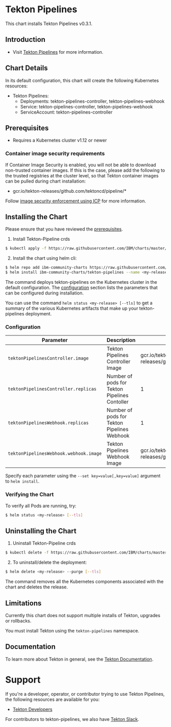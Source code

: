 # Tekton Pipelines

This chart installs Tekton Pipelines v0.3.1.

## Introduction

- Visit [Tekton Pipelines](https://github.com/tektoncd/pipeline/blob/master/README.md) for more information.

## Chart Details

In its default configuration, this chart will create the following Kubernetes resources:

- Tekton Pipelines:
    - Deployments: tekton-pipelines-controller, tekton-pipelines-webhook
    - Service: tekton-pipelines-controller, tekton-pipelines-webhook
    - ServiceAccount: tekton-pipelines-controller

## Prerequisites

- Requires a Kubernetes cluster v1.12 or newer

### Container image security requirements

If Container Image Security is enabled, you will not be able to download non-trusted container images. If this is the case, please add the following to the trusted registries at the cluster level, so that Tekton container images can be pulled during chart installation:

- gcr.io/tekton-releases/github.com/tektoncd/pipeline/*

Follow [image security enforcement using ICP](https://www.ibm.com/support/knowledgecenter/SSBS6K_3.1.1/manage_images/image_security.html) for more information.


## Installing the Chart

Please ensure that you have reviewed the [prerequisites](#prerequisites).

1. Install Tekton-Pipeline crds
```bash
$ kubectl apply -f https://raw.githubusercontent.com/IBM/charts/master/community/tekton-pipelines/all-crds.yaml
```

2. Install the chart using helm cli:

```bash
$ helm repo add ibm-community-charts https://raw.githubusercontent.com/IBM/charts/master/repo/community
$ helm install ibm-community-charts/tekton-pipelines --name <my-release> [--tls]
```

The command deploys tekton-pipelines on the Kubernetes cluster in the default configuration.  The [configuration](#configuration) section lists the parameters that can be configured during installation.

You can use the command ```helm status <my-release> [--tls]``` to get a summary of the various Kubernetes artifacts that make up your tekton-pipelines deployment.

### Configuration

| Parameter                                  | Description                              | Default |
|--------------------------------------------|------------------------------------------|---------|
| `tektonPipelinesController.image`                    | Tekton Pipelines Controller Image                   | gcr.io/tekton-releases/github.com/tektoncd/pipeline/cmd/controller@sha256:e9128c33f5ee55c9d7fcafc914487a23dd0348e45bf14e644d71f8b73dae9061    |
| `tektonPipelinesController.replicas`                 | Number of pods for Tekton Pipelines Contoller       |    1      |
| `tektonPipelinesWebhook.replicas`                    | Number of pods for Tekton Pipelines Webhook         |    1      |
| `tektonPipelinesWebhook.webhook.image`                       | Tekton Pipelines Webhook Image                      | gcr.io/tekton-releases/github.com/tektoncd/pipeline/cmd/webhook@sha256:9842623ed07f6efc0dac227dab263e295f7ddc48ab029b20a7ee0ec1e66b0c4a  |

Specify each parameter using the `--set key=value[,key=value]` argument to `helm install`.

### Verifying the Chart

To verify all Pods are running, try:
```bash
$ helm status <my-release> [--tls]
```

## Uninstalling the Chart

1. Uninstall Tekton-Pipeline crds
```bash
$ kubectl delete -f https://raw.githubusercontent.com/IBM/charts/master/community/tekton-pipelines/all-crds.yaml
```

2. To uninstall/delete the deployment:
```bash
$ helm delete <my-release> --purge [--tls]
```

The command removes all the Kubernetes components associated with the chart and deletes the release.

## Limitations

Currently this chart does not support multiple installs of Tekton, upgrades or rollbacks.

You must install Tekton using the `tekton-pipelines` namespace.

## Documentation

To learn more about Tekton in general, see the [Tekton Documentation](https://github.com/tektoncd/pipeline/tree/master/docs).

# Support

If you're a developer, operator, or contributor trying to use Tekton Pipelines, the
following resources are available for you:

- [Tekton Developers](https://groups.google.com/forum/#!forum/tekton-dev)

For contributors to tekton-pipelines, we also have [Tekton Slack](https://join.slack.com/t/tektoncd/shared_invite/enQtNjE4MDgwMDYxNjA3LTM5Mjc1YWQyN2FjNDhkZDU5NmNmMTZhMDkxZDE4NzE1ZjhjOWU5OTIzNDM5YmQ3NjU5OTFhYzc0M2JmYjg5Mzc).